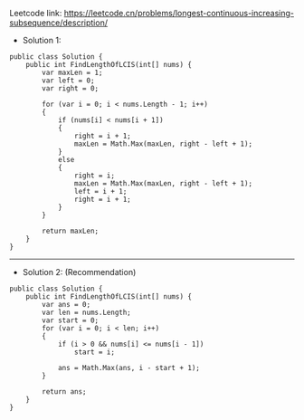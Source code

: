 Leetcode link: https://leetcode.cn/problems/longest-continuous-increasing-subsequence/description/ 

- Solution 1:
```
public class Solution {
    public int FindLengthOfLCIS(int[] nums) {
        var maxLen = 1;
        var left = 0;
        var right = 0;

        for (var i = 0; i < nums.Length - 1; i++)
        {
            if (nums[i] < nums[i + 1])
            {
                right = i + 1;
                maxLen = Math.Max(maxLen, right - left + 1);
            }
            else
            {
                right = i;
                maxLen = Math.Max(maxLen, right - left + 1);
                left = i + 1;
                right = i + 1;
            }
        }

        return maxLen;
    }
}
```

---

- Solution 2: (Recommendation)
```
public class Solution {
    public int FindLengthOfLCIS(int[] nums) {
        var ans = 0;
        var len = nums.Length;
        var start = 0;
        for (var i = 0; i < len; i++)
        {
            if (i > 0 && nums[i] <= nums[i - 1])
                start = i;

            ans = Math.Max(ans, i - start + 1);
        }

        return ans;
    }
}
```
